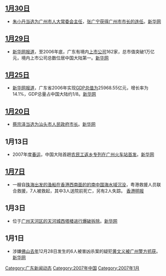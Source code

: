 ## [1月30日](../Page/1月30日.md "wikilink")

  - [朱小丹当选为](../Page/朱小丹.md "wikilink")[广州市](../Page/广州市.md "wikilink")[人大常委会主任](../Page/人大.md "wikilink")，[张广宁获得广州市市长的连任](../Page/张广宁.md "wikilink")。[新华网](https://web.archive.org/web/20070214003149/http://www.gd.xinhuanet.com/sungov/2007-01/30/content_9183280.htm)

## [1月29日](../Page/1月29日.md "wikilink")

  - [新华网报道](../Page/新华网.md "wikilink")，至2006年底，广东有境内[上市公司](../Page/上市公司.md "wikilink")162家，总市值突破1万亿元，境内上市公司总数位居中国大陆第一。[新华网](https://web.archive.org/web/20070208061333/http://www.gd.xinhuanet.com/2007-01/29/content_9161395.htm)

## [1月25日](../Page/1月25日.md "wikilink")

  - [新华网报道](../Page/新华网.md "wikilink")，广东省2006年实现[GDP总值为](../Page/GDP.md "wikilink")25968.55亿元，增长率为14.1%，GDP总量占中国大陆约1/8。[新华网](https://web.archive.org/web/20070214012356/http://www.gd.xinhuanet.com/newscenter/2007-01/25/content_9131416.htm)

## [1月20日](../Page/1月20日.md "wikilink")

  - [蔡宗泽当选为](../Page/蔡宗泽.md "wikilink")[汕头市人民政府](../Page/汕头市.md "wikilink")[市长](../Page/市长.md "wikilink")。[新华网](https://web.archive.org/web/20160305092712/http://www.gd.xinhuanet.com/2007-01/21/content_9095244.htm)

## 1月13日

  - 2007年度[春运](../Page/春运.md "wikilink")，中国大陆首趟[农民工返乡专列在](../Page/农民工.md "wikilink")[广州火车站首发](../Page/广州火车站.md "wikilink")。[新华网](https://web.archive.org/web/20160304124551/http://www.gd.xinhuanet.com/2007-01/13/content_9031349.htm)

## [1月7日](../Page/1月7日.md "wikilink")

  - 一艘自[珠海出发的渔船在](../Page/珠海.md "wikilink")[香港西南面的的](../Page/香港.md "wikilink")[南中国海水域沉没](../Page/南中国海.md "wikilink")，粤港救援人员联合救援，7人被救起，其中3人送院前死亡，另有2人失踪。
    [香港明报](https://archive.is/20130105101416/http://hk.news.yahoo.com/070107/12/1zhq9.html)

## 1月3日

  - 位于[广州天河区的](../Page/广州.md "wikilink")[天河城西塔楼进行爆破拆除](../Page/天河城.md "wikilink")。[新华网](https://web.archive.org/web/20090101221206/http://www.gd.xinhuanet.com/newscenter/2007-01/04/content_8954221.htm)

## 1月1日

  - 涉嫌[佛山去年](../Page/佛山.md "wikilink")12月28日发生的6人被害凶杀案的疑犯[黄文义被广州警方抓获](../Page/黄文义.md "wikilink")。[新华网](https://web.archive.org/web/20070518065413/http://www.gd.xinhuanet.com/newscenter/2007-01/06/content_8974858.htm)

[Category:广东新闻动态](https://zh.wikipedia.org/wiki/Category:广东新闻动态 "wikilink")
[Category:2007年中国](https://zh.wikipedia.org/wiki/Category:2007年中国 "wikilink")
[Category:2007年1月](https://zh.wikipedia.org/wiki/Category:2007年1月 "wikilink")